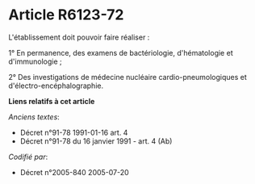 # Article R6123-72

L'établissement doit pouvoir faire réaliser :

1° En permanence, des examens de bactériologie, d'hématologie et d'immunologie ;

2° Des investigations de médecine nucléaire cardio-pneumologiques et d'électro-encéphalographie.

**Liens relatifs à cet article**

_Anciens textes_:

  - Décret n°91-78 1991-01-16 art. 4
  - Décret n°91-78 du 16 janvier 1991 - art. 4 (Ab)

_Codifié par_:

  - Décret n°2005-840 2005-07-20
